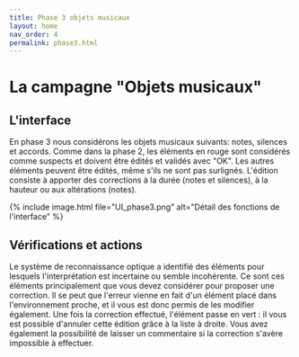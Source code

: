 ```yaml
---
title: Phase 3 objets musicaux
layout: home
nav_order: 4
permalink: phase3.html
---
```


# La campagne "Objets musicaux"

## L'interface


En phase 3 nous considérons les objets musicaux suivants: 
notes, silences et accords. Comme dans la phase 2, 
les éléments en rouge sont considérés comme suspects et 
doivent être édités et validés avec "OK". Les autres éléments 
peuvent être édités, 
même s'ils ne sont pas surlignés. L'édition consiste 
à apporter des corrections à la durée (notes et silences), 
à la hauteur ou aux altérations (notes).

{% include image.html
file="UI_phase3.png" alt="Détail des fonctions de l'interface"  %} 

## Vérifications et actions

Le système de reconnaissance optique a identifié des éléments
 pour lesquels l'interprétation est incertaine ou semble incohérente. Ce sont ces éléments principalement que vous devez considérer pour proposer une correction. 
 Il se peut que l'erreur vienne en fait d'un élément placé dans l'environnement proche, et il vous est donc permis de les modifier également. Une fois la correction effectué, l'élément passe en vert : il vous est possible d'annuler cette édition grâce à la liste à droite. Vous
avez également la possibilité de laisser un commentaire si la correction s'avère impossible à effectuer.
